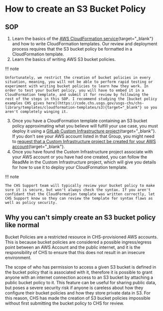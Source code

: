 
# How to create an S3 Bucket Policy

## SOP

1. Learn the basics of the [AWS CloudFormation service](https://docs.aws.amazon.com/AWSCloudFormation/latest/UserGuide/Welcome.html){target="_blank"} and how to write CloudFormation templates. Our review and deployment process requires that the S3 bucket policy be formatted in a CloudFormation template.
2. Learn the basics of writing AWS S3 bucket policies.

!!! note

    Unfortunately, we restrict the creation of bucket policies in every situation, meaning, you will not be able to perform rapid testing or experiment with writing bucket policies to learn how they work. In order to test your bucket policy, you will have to embed it in a CloudFormation template, and submit it for review by following the rest of the steps in this SOP. I recommend studying the [bucket policy examples CHS gives here](https://code.chs.usgs.gov/usgs-chs/chs-library/templates/cloudformation-templates/s3){target="_blank"} so you aren't completely winging it.

3. Once you have a CloudFormation template containing an S3 bucket policy approximating what you believe will fulfill your use case, you must deploy it using a [GitLab Custom Infrastructure project](https://code.chs.usgs.gov/CHS-Custom-Infrastructure){target="_blank"}. If you don't see your AWS account listed in that Group, you might need to [request that a Custom Infrastructure project be created for your AWS account](https://taskmgr.chs.usgs.gov/plugins/servlet/desk/portal/8/create/457){target="_blank"}.
4. Once you have found the Custom Infrastructure project associate with your AWS account or you have had one created, you can follow the ReadMe in the Custom Infrastructure project, which will give you details for how to use it to deploy your CloudFormation template.

!!! note

    The CHS Support team will typically review your bucket policy to make sure it is secure, but won't always check the syntax. If you aren't confidant that the CloudFormation template was written correctly, let CHS Support know so they can review the template for syntax flaws as well as policy security.

## Why you can't simply create an S3 bucket policy like normal

Bucket Policies are a restricted resource in CHS-provisioned AWS accounts. This is because bucket policies are considered a possible ingress/egress point between an AWS Account and the public internet, and it is the responsibility of CHS to ensure that this does not result in an insecure environment.

The scope of who has permission to access a given S3 bucket is defined in the bucket policy that is associated with it, therefore it is possible to grant anyone with an internet connection access to an S3 bucket by attaching a public bucket policy to it. This feature can be useful for sharing public data, but poses a severe security risk if anyone is careless about how they configure their bucket policies and how they store private data in S3. For this reason, CHS has made the creation of S3 bucket policies impossible without first submitting the bucket policy to CHS for review.
